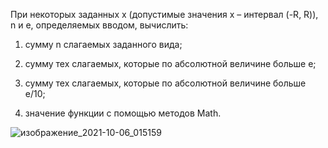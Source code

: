 При некоторых заданных x (допустимые значения x – интервал (-R, R)), n и e, определяемых вводом, вычислить:
	
1) сумму n слагаемых заданного вида;
	
2) сумму тех слагаемых, которые по абсолютной величине больше e;
	
3) сумму тех слагаемых, которые по абсолютной величине больше e/10;
	
4) значение функции с помощью методов Math.
	
![изображение_2021-10-06_015159](https://user-images.githubusercontent.com/90501362/136113508-78d7e4fe-f08b-4606-92a1-923be9f4f399.png)
